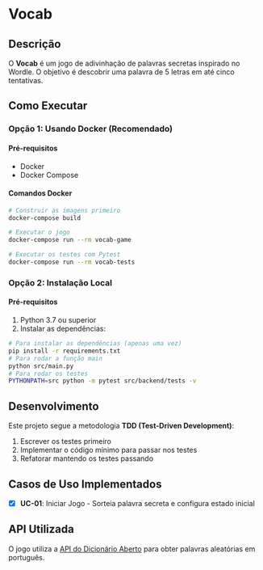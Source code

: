 # Vocab

## Descrição

O **Vocab** é um jogo de adivinhação de palavras secretas inspirado no Wordle. O objetivo é descobrir uma palavra de 5 letras em até cinco tentativas.

## Como Executar

### Opção 1: Usando Docker (Recomendado)

#### Pré-requisitos
- Docker
- Docker Compose

#### Comandos Docker

```bash
# Construir as imagens primeiro
docker-compose build

# Executar o jogo
docker-compose run --rm vocab-game

# Executar os testes com Pytest
docker-compose run --rm vocab-tests
```

### Opção 2: Instalação Local

#### Pré-requisitos
1. Python 3.7 ou superior
2. Instalar as dependências:

```bash
# Para instalar as dependências (apenas uma vez)
pip install -r requirements.txt
# Para rodar a função main
python src/main.py
# Para rodar os testes
PYTHONPATH=src python -m pytest src/backend/tests -v

```

## Desenvolvimento

Este projeto segue a metodologia **TDD (Test-Driven Development)**:

1. Escrever os testes primeiro
2. Implementar o código mínimo para passar nos testes
3. Refatorar mantendo os testes passando

## Casos de Uso Implementados

- [x] **UC-01**: Iniciar Jogo - Sorteia palavra secreta e configura estado inicial

## API Utilizada

O jogo utiliza a [API do Dicionário Aberto](https://dicionario-aberto.net/) para obter palavras aleatórias em português.